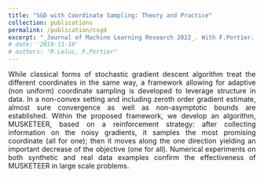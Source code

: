 ```yaml
---
title: "SGD with Coordinate Sampling: Theory and Practice"
collection: publications
permalink: /publication/csgd
excerpt: "_Journal of Machine Learning Research 2022_. With F.Portier. ([PDF](https://arxiv.org/pdf/2105.11818.pdf))"
# date: '2019-11-19'
# authors: "R.Leluc, F.Portier"
---
```

<p align="justify">
While classical forms of stochastic gradient descent algorithm treat the different coordinates in the same way,
a framework allowing for adaptive (non uniform) coordinate sampling is developed to leverage structure in data.
In a non-convex setting and including zeroth order gradient estimate, almost sure convergence as well as
non-asymptotic bounds are established. Within the proposed framework, we develop an algorithm, MUSKETEER,
based on a reinforcement strategy: after collecting information on the noisy gradients, it samples the most
promising coordinate (all for one); then it moves along the one direction yielding an important decrease of
the objective (one for all). Numerical experiments on both synthetic and real data examples confirm
the effectiveness of MUSKETEER in large scale problems.
